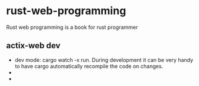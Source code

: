 # rust-web-programming
Rust web programming is a book for rust programmer




## actix-web dev

- dev mode: cargo watch -x run. During development it can be very handy to have cargo automatically recompile the code on changes.
- 
- 